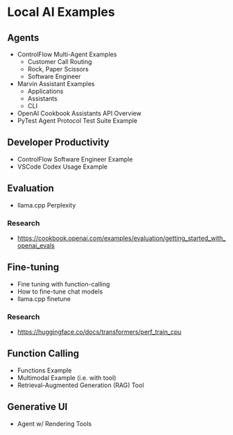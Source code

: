 # Local AI Examples

## Agents

- ControlFlow Multi-Agent Examples
  - Customer Call Routing
  - Rock, Paper Scissors
  - Software Engineer
- Marvin Assistant Examples
  - Applications
  - Assistants
  - CLI
- OpenAI Cookbook Assistants API Overview
- PyTest Agent Protocol Test Suite Example

## Developer Productivity

- ControlFlow Software Engineer Example
- VSCode Codex Usage Example

## Evaluation

- llama.cpp Perplexity

### Research

- https://cookbook.openai.com/examples/evaluation/getting_started_with_openai_evals

## Fine-tuning

- Fine tuning with function-calling
- How to fine-tune chat models
- llama.cpp finetune

### Research

- https://huggingface.co/docs/transformers/perf_train_cpu

## Function Calling

- Functions Example
- Multimodal Example (i.e. with tool)
- Retrieval-Augmented Generation (RAG) Tool

## Generative UI

- Agent w/ Rendering Tools
